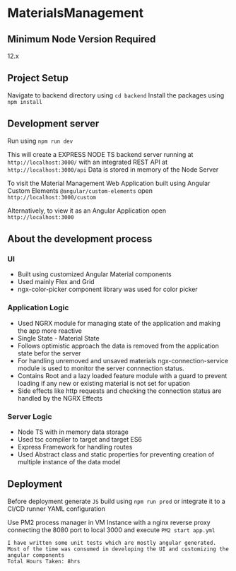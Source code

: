 # MaterialsManagement

## Minimum Node Version Required
12.x

## Project Setup
Navigate to backend directory using
`cd backend`
Install the packages using 
`npm install`


## Development server
Run using
`npm run dev`


This will create a EXPRESS NODE TS backend server running at `http://localhost:3000/` with an integrated REST API at `http://localhost:3000/api`
Data is stored in memory of the Node Server

To visit the Material Management Web Application built using Angular Custom Elements `@angular/custom-elements` open
`http://localhost:3000/custom`

Alternatively, to view it as an Angular Application open
`http://localhost:3000`



## About the development process
### UI
- Built using customized Angular Material components
- Used mainly Flex and Grid
- ngx-color-picker component library was used for color picker

### Application Logic
- Used NGRX module for managing state of the application and making the app more reactive
- Single State - Material State
- Follows optimistic approach the data is removed from the application state befor the server
- For handling unremoved and unsaved materials ngx-connection-service module is used to monitor the server connnection status.
- Contains Root and a lazy loaded feature module with a guard to prevent loading if any new or existing material is not set for upation
- Side effects like http requests and checking the connection status are handled by the NGRX Effects


### Server Logic
- Node TS with in memory data storage
- Used tsc compiler to target and target ES6
- Express Framework for handling routes
- Used Abstract class and static properties for preventing creation of multiple instance of the data model


## Deployment
Before deployment generate `JS` build using
`npm run prod`
or
integrate it to a CI/CD runner YAML configuration  

Use PM2 process manager in VM Instance with a nginx reverse proxy connecting the 8080 port to local 3000 and execute
`PM2 start app.yml`


    I have written some unit tests which are mostly angular generated. Most of the time was consumed in developing the UI and customizing the angular components
    Total Hours Taken: 8hrs
